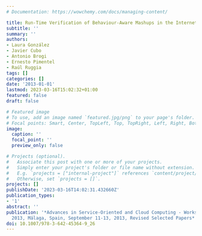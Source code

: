 ```yaml
---
# Documentation: https://wowchemy.com/docs/managing-content/

title: Run-Time Verification of Behaviour-Aware Mashups in the Internet of Things
subtitle: ''
summary: ''
authors:
- Laura González
- Javier Cubo
- Antonio Brogi
- Ernesto Pimentel
- Raúl Ruggia
tags: []
categories: []
date: '2013-01-01'
lastmod: 2023-03-16T15:02:32+01:00
featured: false
draft: false

# Featured image
# To use, add an image named `featured.jpg/png` to your page's folder.
# Focal points: Smart, Center, TopLeft, Top, TopRight, Left, Right, BottomLeft, Bottom, BottomRight.
image:
  caption: ''
  focal_point: ''
  preview_only: false

# Projects (optional).
#   Associate this post with one or more of your projects.
#   Simply enter your project's folder or file name without extension.
#   E.g. `projects = ["internal-project"]` references `content/project/deep-learning/index.md`.
#   Otherwise, set `projects = []`.
projects: []
publishDate: '2023-03-16T14:02:31.432660Z'
publication_types:
- '1'
abstract: ''
publication: '*Advances in Service-Oriented and Cloud Computing - Workshops of ESOCC
  2013, Málaga, Spain, September 11-13, 2013, Revised Selected Papers*'
doi: 10.1007/978-3-642-45364-9_26
---
```

